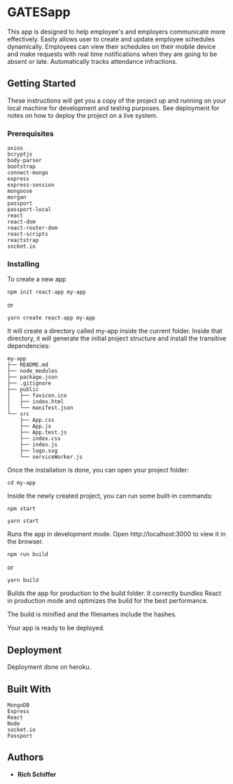 # GATESapp

This app is designed to help employee's and employers communicate more effectively. Easily allows user to create and update employee schedules dynamically. Employees can view their schedules on their mobile device and make requests with real time notifications when they are going to be absent or late. Automatically tracks attendance infractions.

## Getting Started

These instructions will get you a copy of the project up and running on your local machine for development and testing purposes. See deployment for notes on how to deploy the project on a live system.

### Prerequisites

```
axios
bcryptjs
body-parser
bootstrap
connect-mongo
express
express-session
mongoose
morgan
passport
passport-local
react
react-dom
react-router-dom
react-scripts
reactstrap
socket.io
```

### Installing

To create a new app

```
npm init react-app my-app
```

or

```
yarn create react-app my-app
```

It will create a directory called my-app inside the current folder.
Inside that directory, it will generate the initial project structure and install the transitive dependencies:

```
my-app
├── README.md
├── node_modules
├── package.json
├── .gitignore
├── public
│   ├── favicon.ico
│   ├── index.html
│   └── manifest.json
└── src
    ├── App.css
    ├── App.js
    ├── App.test.js
    ├── index.css
    ├── index.js
    ├── logo.svg
    └── serviceWorker.js
```
Once the installation is done, you can open your project folder:

```
cd my-app
```

Inside the newly created project, you can run some built-in commands:

```
npm start
```

```
yarn start
```
Runs the app in development mode.
Open http://localhost:3000 to view it in the browser.


```
npm run build
```
or
```
yarn build
```

Builds the app for production to the build folder.
It correctly bundles React in production mode and optimizes the build for the best performance.

The build is minified and the filenames include the hashes.

Your app is ready to be deployed.

## Deployment

Deployment done on heroku.

## Built With
```
MongoDB
Express
React
Node
socket.io
Passport
```

## Authors

* **Rich Schiffer** 

